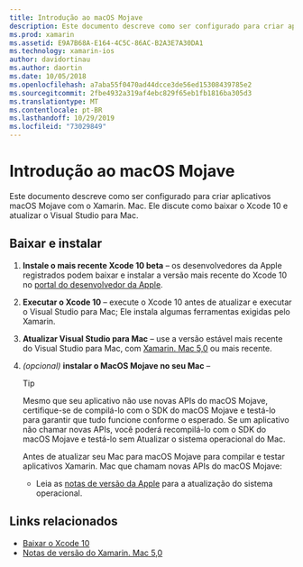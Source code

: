 ```yaml
---
title: Introdução ao macOS Mojave
description: Este documento descreve como ser configurado para criar aplicativos macOS Mojave com o Xamarin. Mac. Ele discute como baixar o Xcode 10 e atualizar o Visual Studio para Mac.
ms.prod: xamarin
ms.assetid: E9A7B68A-E164-4C5C-86AC-B2A3E7A30DA1
ms.technology: xamarin-ios
author: davidortinau
ms.author: daortin
ms.date: 10/05/2018
ms.openlocfilehash: a7aba55f0470ad44dcce3de56ed15308439785e2
ms.sourcegitcommit: 2fbe4932a319af4ebc829f65eb1fb1816ba305d3
ms.translationtype: MT
ms.contentlocale: pt-BR
ms.lasthandoff: 10/29/2019
ms.locfileid: "73029849"
---
```

# <a name="get-started-with-macos-mojave"></a>Introdução ao macOS Mojave

Este documento descreve como ser configurado para criar aplicativos macOS Mojave com o Xamarin. Mac. Ele discute como baixar o Xcode 10 e atualizar o Visual Studio para Mac.

## <a name="download-and-install"></a>Baixar e instalar

1. **Instale o mais recente Xcode 10 beta** – os desenvolvedores da Apple registrados podem baixar e instalar a versão mais recente do Xcode 10 no [portal do desenvolvedor da Apple](https://developer.apple.com/download/).

2. **Executar o Xcode 10** – execute o Xcode 10 antes de atualizar e executar o Visual Studio para Mac; Ele instala algumas ferramentas exigidas pelo Xamarin.

3. **Atualizar Visual Studio para Mac** – use a versão estável mais recente do Visual Studio para Mac, com [Xamarin. Mac 5,0](https://github.com/xamarin/release-notes-archive/blob/master/release-notes/mac/xamarin.mac_5/xamarin.mac_5.0.md) ou mais recente.

4. _(opcional)_ **instalar o MacOS Mojave no seu Mac** –

   > [!TIP]
   > Mesmo que seu aplicativo não use novas APIs do macOS Mojave, certifique-se de compilá-lo com o SDK do macOS Mojave e testá-lo para garantir que tudo funcione conforme o esperado. Se um aplicativo não chamar novas APIs, você poderá recompilá-lo com o SDK do macOS Mojave e testá-lo sem Atualizar o sistema operacional do Mac.
   >
   > Antes de atualizar seu Mac para macOS Mojave para compilar e testar aplicativos Xamarin. Mac que chamam novas APIs do macOS Mojave:
   >
   > - Leia as [notas de versão da Apple](https://developer.apple.com/download/) para a atualização do sistema operacional.

## <a name="related-links"></a>Links relacionados

- [Baixar o Xcode 10](https://developer.apple.com/download/)
- [Notas de versão do Xamarin. Mac 5,0](https://docs.microsoft.com/xamarin/mac/release-notes/5/5.0/)
